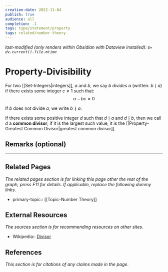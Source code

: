 ```yaml
---
creation-date: 2022-11-04
publish: true
audience: all
completion: .1
tags: type/statement/property
tags: related/number-theory
---
```

*last-modified (only renders within Obsidian with Dataview installed): `$= dv.current().file.mtime`*
# Property-Divisibility
For two [[Set-Integers|integers]], $a$ and $b$, we say $b$ *divides* $a$ (written: $b\mid a$) if there exists some integer $c\ne1$ such that:
$$a-bc=0$$

If $b$ does not divide $a$, we write $b\nmid a$. 

If there exists some positive integer $d$ such that $d\mid a$ and $d\mid b$, then we call $d$ a **common divisor**; if it is the largest such value, it is the [[Property-Greatest Common Divisor|greatest common divisor]].

## Remarks (optional)

---
## Related Pages
*The related pages section is for linking this page other the rest of the graph, press F11 for details. If applicable, replace the following dummy links.*
- primary-topic:: [[Topic-Number Theory]]

## External Resources
*The sources section is for recommending resources on other sites*.
- Wikipedia:: [Divisor](https://en.wikipedia.org/wiki/divisor)

## References
*This section is for citations of any claims made in the page*.